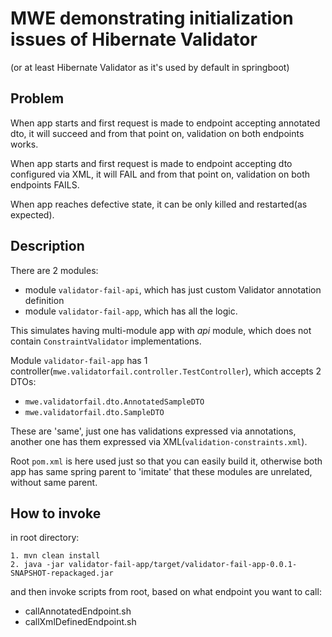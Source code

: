 # MWE demonstrating initialization issues of Hibernate Validator
(or at least Hibernate Validator as it's used by default in springboot)

## Problem

When app starts and first request is made to endpoint accepting annotated dto, it will succeed and from that point on, validation on both endpoints works.

When app starts and first request is made to endpoint accepting dto configured via XML, it will FAIL and from that point on, validation on both endpoints FAILS.

When app reaches defective state, it can be only killed and restarted(as expected).

## Description

There are 2 modules: 

- module `validator-fail-api`, which has just custom Validator annotation definition
- module `validator-fail-app`, which has all the logic. 

This simulates having multi-module app with _api_ module, which does not contain `ConstraintValidator` implementations.

Module `validator-fail-app` has 1 controller(`mwe.validatorfail.controller.TestController`), which accepts 2 DTOs:

- `mwe.validatorfail.dto.AnnotatedSampleDTO`
- `mwe.validatorfail.dto.SampleDTO`

These are 'same', just one has validations expressed via annotations, another one has them expressed via XML(`validation-constraints.xml`).

Root `pom.xml` is here used just so that you can easily build it, otherwise both app has same spring parent to 'imitate' that these modules are unrelated, without same parent.

## How to invoke

in root directory:

    1. mvn clean install
    2. java -jar validator-fail-app/target/validator-fail-app-0.0.1-SNAPSHOT-repackaged.jar

and then invoke scripts from root, based on what endpoint you want to call:

* callAnnotatedEndpoint.sh
* callXmlDefinedEndpoint.sh



